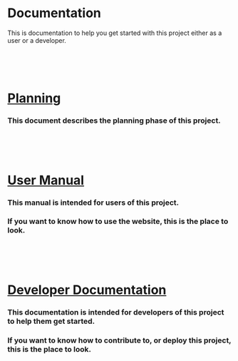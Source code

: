 # Documentation

This is documentation to help you get started with this project either as a user or a developer.

<br><br><br>

# [Planning](planning.md)

### This document describes the planning phase of this project.

<br><br><br>

# [User Manual](manual_user.md)

### This manual is intended for users of this project.

### If you want to know how to use the website, this is the place to look.

<br><br><br>

# [Developer Documentation](documentation_developer.md)

### This documentation is intended for developers of this project to help them get started.

### If you want to know how to contribute to, or deploy this project, this is the place to look.
